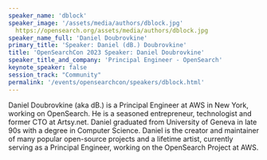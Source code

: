 ```yaml
---
speaker_name: 'dblock'
speaker_image: '/assets/media/authors/dblock.jpg'
  https://opensearch.org/assets/media/authors/dblock.jpg
speaker_name_full: 'Daniel Doubrovkine'
primary_title: 'Speaker: Daniel (dB.) Doubrovkine'
title: 'OpenSearchCon 2023 Speaker: Daniel Doubrovkine'
speaker_title_and_company: 'Principal Engineer - OpenSearch'
keynote_speaker: false
session_track: "Community"
permalink: '/events/opensearchcon/speakers/dblock.html'
---
```


Daniel Doubrovkine (aka dB.) is a Principal Engineer at AWS in New York, working on OpenSearch. He is a seasoned entrepreneur, technologist and former CTO at Artsy.net. Daniel graduated from University of Geneva in late 90s with a degree in Computer Science. Daniel is the creator and maintainer of many popular open-source projects and a lifetime artist, currently serving as a Principal Engineer, working on the OpenSearch Project at AWS.
